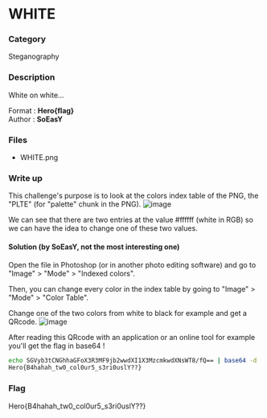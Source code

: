 # WHITE

### Category

Steganography

### Description

White on white...

Format : **Hero{flag}**<br>
Author : **SoEasY**

### Files

- WHITE.png

### Write up

This challenge's purpose is to look at the colors index table of the PNG, the "PLTE" (for "palette" chunk in the PNG).
![image](https://user-images.githubusercontent.com/34216946/112852723-7b292200-90ac-11eb-9b7c-72f776479299.png)

We can see that there are two entries at the value #ffffff (white in RGB) so we can have the idea to change one of these two values.

#### Solution (by SoEasY, not the most interesting one)

Open the file in Photoshop (or in another photo editing software) and go to "Image" > "Mode" > "Indexed colors".

Then, you can change every color in the index table by going to "Image" > "Mode" > "Color Table".

Change one of the two colors from white to black for example and get a QRcode.
![image](https://user-images.githubusercontent.com/34216946/112852898-a6ac0c80-90ac-11eb-88ee-699f9baa2a10.png)

After reading this QRcode with an application or an online tool for example you'll get the flag in base64 !
```bash
echo SGVyb3tCNGhhaGFoX3R3MF9jb2wwdXI1X3MzcmkwdXNsWT8/fQ== | base64 -d
Hero{B4hahah_tw0_col0ur5_s3ri0uslY??}
```

### Flag

Hero{B4hahah_tw0_col0ur5_s3ri0uslY??}
